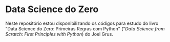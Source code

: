# Data Science do Zero

Neste repositório estou disponibilizando os códigos para estudo do livro "Data Science do Zero: Primeiras Regras com Python" ("*Data Science from Scratch: First Principles with Python*) do Joel Grus.
